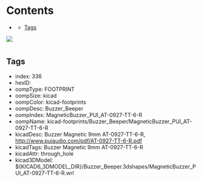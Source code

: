 



Contents
========

* [](#)
	* [Tags](#tags)
  
![][im]
# 

## Tags

- index: 336
- hexID: 
- oompType: FOOTPRINT
- oompSize: kicad
- oompColor: kicad-footprints
- oompDesc: Buzzer_Beeper
- oompIndex: MagneticBuzzer_PUI_AT-0927-TT-6-R
- oompName: kicad-footprints/Buzzer_Beeper/MagneticBuzzer_PUI_AT-0927-TT-6-R
- kicadDesc: Buzzer Magnetic 9mm AT-0927-TT-6-R, http://www.puiaudio.com/pdf/AT-0927-TT-6-R.pdf
- kicadTags: Buzzer Magnetic 9mm AT-0927-TT-6-R
- kicadAttr: through_hole
- kicad3DModel: ${KICAD6_3DMODEL_DIR}/Buzzer_Beeper.3dshapes/MagneticBuzzer_PUI_AT-0927-TT-6-R.wrl



[im]: image.png
